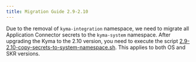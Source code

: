 ```yaml
---
title: Migration Guide 2.9-2.10
---
```


Due to the removal of `kyma-integration` namespace, we need to migrate all Application Connector secrets to the `kyma-system` namespace. After upgrading the Kyma to the 2.10 version, you need to execute the script [2.9-2.10-copy-secrets-to-system-namespace.sh](./assets/2.9-2.10-copy-secrets-to-system-namespace.sh). This applies to both OS and SKR versions. 